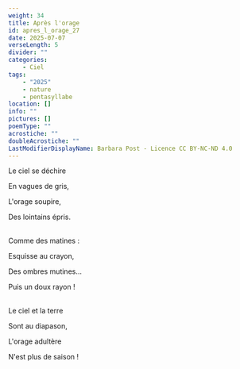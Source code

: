 ```yaml
---
weight: 34
title: Après l'orage
id: apres_l_orage_27
date: 2025-07-07
verseLength: 5
divider: ""
categories:
    - Ciel
tags:
    - "2025"
    - nature
    - pentasyllabe
location: []
info: ""
pictures: []
poemType: ""
acrostiche: ""
doubleAcrostiche: ""
LastModifierDisplayName: Barbara Post - Licence CC BY-NC-ND 4.0
---
```

Le ciel se déchire

En vagues de gris,

L'orage soupire,

Des lointains épris.

 \
Comme des matines :

Esquisse au crayon,

Des ombres mutines...

Puis un doux rayon !

 \
Le ciel et la terre

Sont au diapason,

L'orage adultère

N'est plus de saison !
